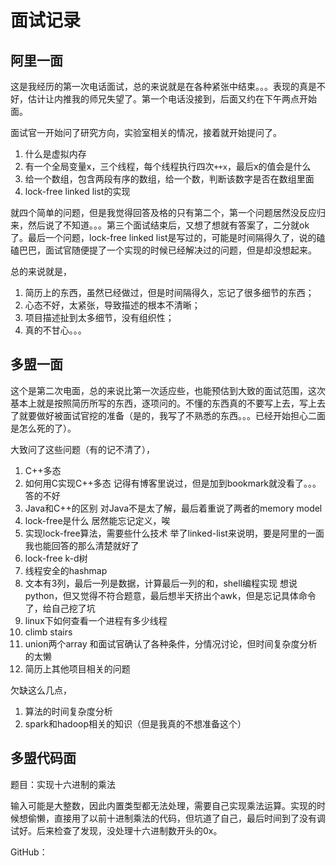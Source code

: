 # 面试记录

## 阿里一面

这是我经历的第一次电话面试，总的来说就是在各种紧张中结束。。。表现的真是不好，估计让内推我的师兄失望了。第一个电话没接到，后面又约在下午两点开始面。

面试官一开始问了研究方向，实验室相关的情况，接着就开始提问了。

1. 什么是虚拟内存
2. 有一个全局变量x，三个线程，每个线程执行四次`++x`，最后x的值会是什么
3. 给一个数组，包含两段有序的数组，给一个数，判断该数字是否在数组里面
4. lock-free linked list的实现

就四个简单的问题，但是我觉得回答及格的只有第二个，第一个问题居然没反应归来，然后说了不知道。。。第三个面试结束后，又想了想就有答案了，二分就ok了。最后一个问题，lock-free linked list是写过的，可能是时间隔得久了，说的磕磕巴巴，面试官随便提了一个实现的时候已经解决过的问题，但是却没想起来。

总的来说就是，

1. 简历上的东西，虽然已经做过，但是时间隔得久，忘记了很多细节的东西；
2. 心态不好，太紧张，导致描述的根本不清晰；
3. 项目描述扯到太多细节，没有组织性；
4. 真的不甘心。。。

## 多盟一面

这个是第二次电面，总的来说比第一次适应些，也能预估到大致的面试范围，这次基本上就是按照简历所写的东西，逐项问的。不懂的东西真的不要写上去，写上去了就要做好被面试官挖的准备（是的，我写了不熟悉的东西。。。已经开始担心二面是怎么死的了）。

大致问了这些问题（有的记不清了），

1. C++多态
2. 如何用C实现C++多态
    记得有博客里说过，但是加到bookmark就没看了。。。答的不好
3. Java和C++的区别
    对Java不是太了解，最后着重说了两者的memory model
4. lock-free是什么
    居然能忘记定义，唉
5. 实现lock-free算法，需要些什么技术
    举了linked-list来说明，要是阿里的一面我也能回答的那么清楚就好了
6. lock-free k-d树
7. 线程安全的hashmap
8. 文本有3列，最后一列是数据，计算最后一列的和，shell编程实现
    想说python，但又觉得不符合题意，最后想半天挤出个awk，但是忘记具体命令了，给自己挖了坑
9. linux下如何查看一个进程有多少线程
10. climb stairs
11. union两个array
    和面试官确认了各种条件，分情况讨论，但时间复杂度分析的太懒
12. 简历上其他项目相关的问题

欠缺这么几点，

1. 算法的时间复杂度分析
2. spark和hadoop相关的知识（但是我真的不想准备这个）

## 多盟代码面

题目：实现十六进制的乘法

输入可能是大整数，因此内置类型都无法处理，需要自己实现乘法运算。实现的时候想偷懒，直接用了以前十进制乘法的代码，但坑道了自己，最后时间到了没有调试好。后来检查了发现，没处理十六进制数开头的0x。

GitHub：